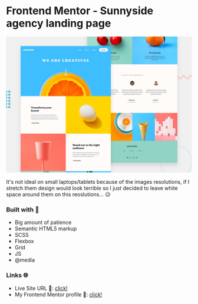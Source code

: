 # Frontend Mentor - Sunnyside agency landing page

![Design preview for the Sunnyside agency landing page coding challenge](./design/desktop-preview.jpg)

It's not ideal on small laptops/tablets because of the images resolutions, if I stretch them design would look terrible so I just decided to leave white space around them on this reoslutions... 😥

### Built with 🧱
- Big amount of patience
- Semantic HTML5 markup
- SCSS
- Flexbox
- Grid
- JS
- @media

### Links 🌐

- Live Site URL 🔴: [click!](https://kacperkwinta.github.io/Sunnyside-agency-landing-page/)
- My Frontend Mentor profile 👦: [click!](https://www.frontendmentor.io/profile/kacperkwinta)

